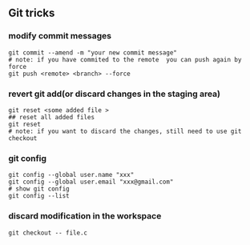## Git tricks

### modify commit messages
``` shell
git commit --amend -m "your new commit message"
# note: if you have commited to the remote  you can push again by force
git push <remote> <branch> --force
```
### revert git add(or discard changes in the staging area)
``` shell 
git reset <some added file >
## reset all added files 
git reset 
# note: if you want to discard the changes, still need to use git checkout
```
### git config
``` shell
git config --global user.name "xxx" 
git config --global user.email "xxx@gmail.com"
# show git config 
git config --list
```
### discard modification  in the workspace
``` shell
git checkout -- file.c
```
